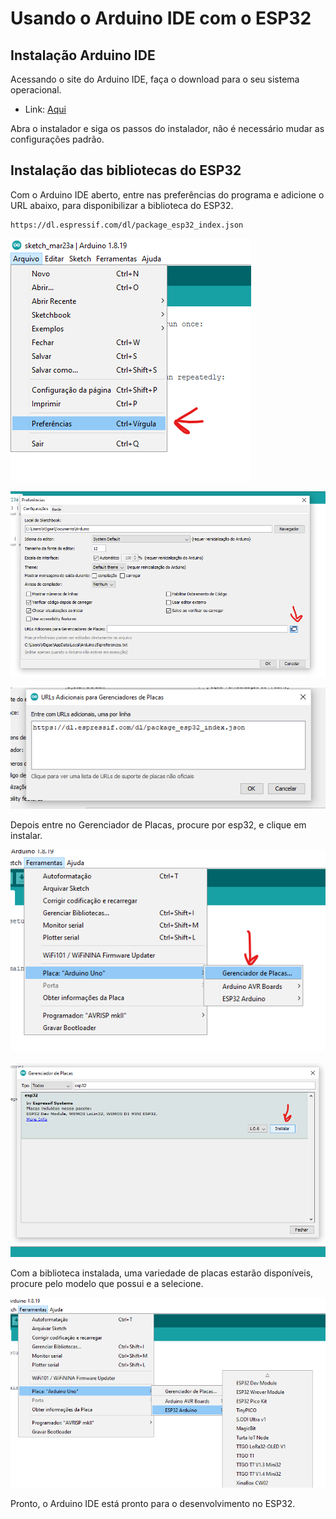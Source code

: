 # Usando o Arduino IDE com o ESP32

## Instalação Arduino IDE

Acessando o site do Arduino IDE, faça o download para o seu sistema operacional.

- Link: [Aqui](https://www.arduino.cc/en/software)

Abra o instalador e siga os passos do instalador, não é necessário mudar as configurações padrão.

## Instalação das bibliotecas do ESP32

Com o Arduino IDE aberto, entre nas preferências do programa e adicione o URL abaixo, para disponibilizar a biblioteca do ESP32.

```
https://dl.espressif.com/dl/package_esp32_index.json
```

![pic1](/media/arduinoide/p1.png)

![pic2](/media/arduinoide/p2.png)

![pic3](/media/arduinoide/p3.png)

Depois entre no Gerenciador de Placas, procure por esp32, e clique em instalar.

![pic4](/media/arduinoide/p4.png)

![pic5](/media/arduinoide/p5.png)

Com a biblioteca instalada, uma variedade de placas estarão disponíveis, procure pelo modelo que possui e a selecione.

![pic6](/media/arduinoide/p6.png)

Pronto, o Arduino IDE está pronto para o desenvolvimento no ESP32.
